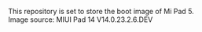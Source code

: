 This repository is set to store the boot image of Mi Pad 5.  
Image source: MIUI Pad 14 V14.0.23.2.6.DEV
